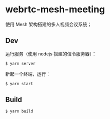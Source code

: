 # webrtc-mesh-meeting

使用 Mesh 架构搭建的多人视频会议系统；

## Dev

运行服务（使用 nodejs 搭建的信令服务器）：

```bash
$ yarn server
```

新起一个终端，运行：

```bash
$ yarn start
```

## Build

```bash
$ yarn build
```
